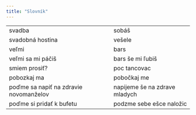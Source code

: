 ```yaml
---
title: "Slovník"
---
```

<table class="center">
<tbody>
<tr>
<td>svadba</td>
<td>sobáš</td>
</tr>
<tr>
<td>svadobná hostina</td>
<td>vešele</td>
</tr>
<tr>
<td>veľmi</td>
<td>bars</td>
</tr>
<tr>
<td>veľmi sa mi páčiš</td>
<td>bars še mi ľubiš</td>
</tr>
<tr>
<td>smiem prosiť?</td>
<td>poc tancovac</td>
</tr>
<tr>
<td>pobozkaj ma</td>
<td>pobočkaj me</td>
</tr>
<tr>
<td>poďme sa napiť na zdravie novomanželov</td>
<td>napijeme še na zdrave mladych</td>
</tr>
<tr>
<td>poďme si pridať k bufetu</td>
<td>podzme sebe ešce naložic</td>
</tr>
</table>
